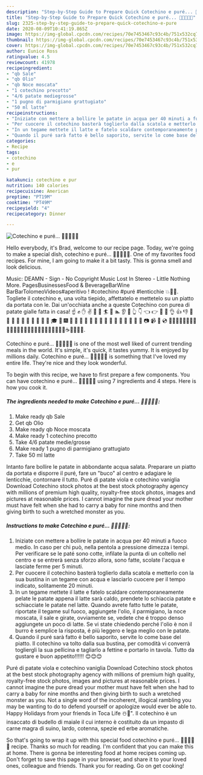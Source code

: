 ```yaml
---
description: "Step-by-Step Guide to Prepare Quick Cotechino e puré... 🍾🎄🎅🏽🎁"
title: "Step-by-Step Guide to Prepare Quick Cotechino e puré... 🍾🎄🎅🏽🎁"
slug: 2325-step-by-step-guide-to-prepare-quick-cotechino-e-pure
date: 2020-08-09T10:41:19.865Z
image: https://img-global.cpcdn.com/recipes/70e7453467c93c4b/751x532cq70/cotechino-e-pure-🍾🎄🎅🏽🎁-recipe-main-photo.jpg
thumbnail: https://img-global.cpcdn.com/recipes/70e7453467c93c4b/751x532cq70/cotechino-e-pure-🍾🎄🎅🏽🎁-recipe-main-photo.jpg
cover: https://img-global.cpcdn.com/recipes/70e7453467c93c4b/751x532cq70/cotechino-e-pure-🍾🎄🎅🏽🎁-recipe-main-photo.jpg
author: Eunice Ross
ratingvalue: 4.5
reviewcount: 41978
recipeingredient:
- "qb Sale"
- "qb Olio"
- "qb Noce moscata"
- "1 cotechino precotto"
- "4/6 patate mediegrosse"
- "1 pugno di parmigiano grattugiato"
- "50 ml latte"
recipeinstructions:
- "Iniziate con mettere a bollire le patate in acqua per 40 minuti a fuoco medio. In caso per chi può, nella pentola a pressione dimezza i tempi. Per verificare se le paté sono cotte, infilate la punta di un coltello nel centro e se entrerà senza sforzo allora, sono fatte, scolate l&#39;acqua e lasciate ferme per 5 minuti."
- "Per cuocere il cotechino basterà toglierlo dalla scatola e metterlo con la sua bustina in un tegame con acqua e lasciarlo cuocere per il tempo indicato, solitamente 20 minuti."
- "In un tegame mettete il latte e fatelo scaldare contemporaneamente pelate le patate appena il latte sarà caldo, prendete lo schiaccia patate e schiacciate le patate nel latte. Quando avrete fatto tutte le patate, riportate il tegame sul fuoco, aggiungete l&#39;olio, il parmigiano, la noce moscata, il sale e girate, ovviamente se, vedete che é troppo denso aggiungete un poco di latte. Se vi state chiedendo perché l&#39;olio è non il burro è semplice la risposta, é più leggero e lega meglio con le patate."
- "Quando il puré sarà fatto è bello saporito, servite lo come base del piatto. Il cotechino va tolto dalla sua bustina, per comodità vi converrà togliergli la sua pellicina e tagliarlo a fettine e portarlo in tavola. Tutto da gustare e buon appetito!!!!!! 😊😊😊"
categories:
- Recipe
tags:
- cotechino
- e
- pur

katakunci: cotechino e pur 
nutrition: 140 calories
recipecuisine: American
preptime: "PT19M"
cooktime: "PT49M"
recipeyield: "4"
recipecategory: Dinner

---
```



![Cotechino e puré... 🍾🎄🎅🏽🎁](https://img-global.cpcdn.com/recipes/70e7453467c93c4b/751x532cq70/cotechino-e-pure-🍾🎄🎅🏽🎁-recipe-main-photo.jpg)

Hello everybody, it's Brad, welcome to our recipe page. Today, we're going to make a special dish, cotechino e puré... 🍾🎄🎅🏽🎁. One of my favorites food recipes. For mine, I am going to make it a bit tasty. This is gonna smell and look delicious.

Music: DEAMN - Sign - No Copyright Music Lost In Stereo - Little Nothing More. PagesBusinessesFood &amp; BeverageBarWine BarBarTolomeoVideos#aperitivo ! #cotechino #puré #lenticchie 💥🍾🎄. Togliete il cotechino e, una volta tiepido, affettatelo e mettetelo su un piatto da portata con le. Dai un&#39;occhiata anche a queste Cotechino con purea di patate gialle fatta in casa! ☝ ✊ ✋ ✌ 🎅 🏃 🏄 🏇 🏊 👂 👃 👆 👇 👈 👉 👊 👋 👌 👍 👎 👏 👐 👦 👧 👨 👩 🎍 💝 🎎 🎒 🎓 🎏 🎆 🎇 🎐 🎑 🎃 👻 🎅 🎄 🎁 🎋 🎉 🎊 🎈 🎌 🔮 🎥 📷 📹 📼 💿 🍘🍙🍚🍜🍛🍝🍠🍢🍣🍤🍥🍡🍦🍨🍧🍩🍪🎂🍰🍫🍬🍭🍮🍯🍼☕🍵🍶🍾🍷.

Cotechino e puré... 🍾🎄🎅🏽🎁 is one of the most well liked of current trending meals in the world. It's simple, it's quick, it tastes yummy. It is enjoyed by millions daily. Cotechino e puré... 🍾🎄🎅🏽🎁 is something that I've loved my entire life. They're nice and they look wonderful.


To begin with this recipe, we have to first prepare a few components. You can have cotechino e puré... 🍾🎄🎅🏽🎁 using 7 ingredients and 4 steps. Here is how you cook it.

<!--inarticleads1-->

##### The ingredients needed to make Cotechino e puré... 🍾🎄🎅🏽🎁:

1. Make ready qb Sale
1. Get qb Olio
1. Make ready qb Noce moscata
1. Make ready 1 cotechino precotto
1. Take 4/6 patate medie/grosse
1. Make ready 1 pugno di parmigiano grattugiato
1. Take 50 ml latte


Intanto fare bollire le patate in abbondante acqua salata. Preparare un piatto da portata e disporre il puré, fare un &#34;buco&#34; al centro e adagiare le lenticchie, contornare il tutto. Puré di patate viola e cotechino vaniglia  Download Cotechino stock photos at the best stock photography agency with millions of premium high quality, royalty-free stock photos, images and pictures at reasonable prices. I cannot imagine the pure dread your mother must have felt when she had to carry a baby for nine months and then giving birth to such a wretched monster as you. 

<!--inarticleads2-->

##### Instructions to make Cotechino e puré... 🍾🎄🎅🏽🎁:

1. Iniziate con mettere a bollire le patate in acqua per 40 minuti a fuoco medio. In caso per chi può, nella pentola a pressione dimezza i tempi. Per verificare se le paté sono cotte, infilate la punta di un coltello nel centro e se entrerà senza sforzo allora, sono fatte, scolate l&#39;acqua e lasciate ferme per 5 minuti.
1. Per cuocere il cotechino basterà toglierlo dalla scatola e metterlo con la sua bustina in un tegame con acqua e lasciarlo cuocere per il tempo indicato, solitamente 20 minuti.
1. In un tegame mettete il latte e fatelo scaldare contemporaneamente pelate le patate appena il latte sarà caldo, prendete lo schiaccia patate e schiacciate le patate nel latte. Quando avrete fatto tutte le patate, riportate il tegame sul fuoco, aggiungete l&#39;olio, il parmigiano, la noce moscata, il sale e girate, ovviamente se, vedete che é troppo denso aggiungete un poco di latte. Se vi state chiedendo perché l&#39;olio è non il burro è semplice la risposta, é più leggero e lega meglio con le patate.
1. Quando il puré sarà fatto è bello saporito, servite lo come base del piatto. Il cotechino va tolto dalla sua bustina, per comodità vi converrà togliergli la sua pellicina e tagliarlo a fettine e portarlo in tavola. Tutto da gustare e buon appetito!!!!!! 😊😊😊


Puré di patate viola e cotechino vaniglia  Download Cotechino stock photos at the best stock photography agency with millions of premium high quality, royalty-free stock photos, images and pictures at reasonable prices. I cannot imagine the pure dread your mother must have felt when she had to carry a baby for nine months and then giving birth to such a wretched monster as you. Not a single word of the incoherent, illogical rambling you may be wanting to do to defend yourself or apologize would ever be able to. Happy Holidays from your friends in Toca Life ☃️🎁&#34;. Il cotechino è un insaccato di budello di maiale il cui interno è costituito da un impasto di carne magra di suino, lardo, cotenna, spezie ed erbe aromatiche. 

So that's going to wrap it up with this special food cotechino e puré... 🍾🎄🎅🏽🎁 recipe. Thanks so much for reading. I'm confident that you can make this at home. There is gonna be interesting food at home recipes coming up. Don't forget to save this page in your browser, and share it to your loved ones, colleague and friends. Thank you for reading. Go on get cooking!
